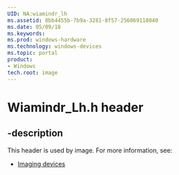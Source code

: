 ```yaml
---
UID: NA:wiamindr_lh
ms.assetid: 8bb4455b-7b9a-3281-8f57-256069118040
ms.date: 05/09/18
ms.keywords: 
ms.prod: windows-hardware
ms.technology: windows-devices
ms.topic: portal
product:
- Windows
tech.root: image
---
```


# Wiamindr_Lh.h header


## -description


This header is used by image. For more information, see:

- [Imaging devices](../_image/index.md)
